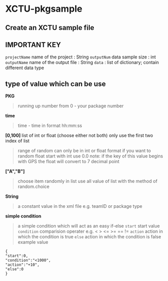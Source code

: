 # XCTU-pkgsample

## Create an XCTU sample file

## IMPORTANT KEY

`projectName` name of the project : String
`outputNum` data sample size : int
`outputName` name of the output file : String
`data` : list of dictionary; contain different data type

## type of value which can be use

**PKG**

> running up number from 0 - your package number

**time**

> time - time in format hh:mm:ss

**[0,100]** list of int or float (choose either not both)
only use the first two index of list

> range of random can only be in int or float format
> if you want to random float start with int use 0.0
> note: if the key of this value begins with GPS the float will convert to 7 decimal point

**["A","B"]**

> choose item randomly in list
> use all value of list with the method of random.choice

**String**

> a constant value in the xml file e.g. teamID or package type

**simple condition**

> a simple condition which will act as an easy if-else
> `start` start value
> `condition` comparision operater e.g. < > <= >= == !=
> `action` action in which the condition is true
> `else` action in which the condition is false
> example value

```
{
"start":0,
"condition":"<1000",
"action":"+10",
"else":0
}
```
